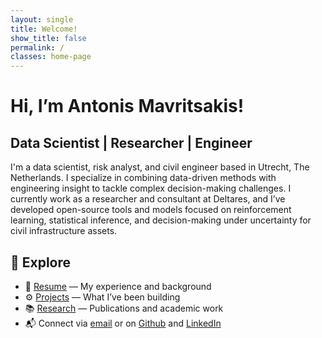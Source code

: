 ```yaml
---
layout: single
title: Welcome!
show_title: false
permalink: /
classes: home-page
---
```


# Hi, I’m Antonis Mavritsakis!
<h2 class="typewriter gold-link">Data Scientist | Researcher | Engineer</h2>

I'm a data scientist, risk analyst, and civil engineer based in Utrecht, The Netherlands. I specialize in combining data-driven methods with engineering insight to tackle complex decision-making challenges. I currently work as a researcher and consultant at Deltares, and I’ve developed open-source tools and models focused on reinforcement learning, statistical inference, and decision-making under uncertainty for civil infrastructure assets.

## 📌 Explore

- 📄 [Resume](/cv/) — My experience and background  
- ⚙️ [Projects](/projects/) — What I’ve been building  
- 📚 [Research](/research/) — Publications and academic work
- 📬 Connect via [email](mailto:amavrits.upwork@gmail.com) or on 
  <a href="https://github.com/amavrits">Github</a> and
  <a href="https://linkedin.com/in/antonis-mavritsakis">LinkedIn</a>

